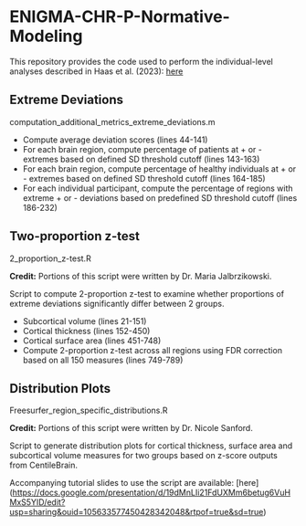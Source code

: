 # ENIGMA-CHR-P-Normative-Modeling
This repository provides the code used to perform the individual-level analyses described in Haas et al. (2023): [here](https://jamanetwork.com/journals/jamapsychiatry/fullarticle/2810624)

## Extreme Deviations
computation\_additional\_metrics\_extreme\_deviations.m

* Compute average deviation scores (lines 44-141)
* For each brain region, compute percentage of patients at + or - extremes based on defined SD threshold cutoff (lines 143-163)
* For each brain region, compute percentage of healthy individuals at + or - extremes based on defined SD threshold cutoff (lines 164-185)
* For each individual participant, compute the percentage of regions with extreme + or - deviations based on predefined SD threshold cutoff (lines 186-232)

 
## Two-proportion z-test
2\_proportion\_z-test.R

__Credit:__ Portions of this script were written by Dr. Maria Jalbrzikowski. 

Script to compute 2-proportion z-test to examine whether proportions of extreme deviations significantly differ between 2 groups. 

* Subcortical volume (lines 21-151)
* Cortical thickness (lines 152-450)
* Cortical surface area (lines 451-748)
* Compute 2-proportion z-test across all regions using FDR correction based on all 150 measures (lines 749-789) 



## Distribution Plots

Freesurfer\_region\_specific\_distributions.R

__Credit:__ Portions of this script were written by Dr. Nicole Sanford.

Script to generate distribution plots for cortical thickness, surface area and subcortical volume measures  for two groups based on z-score outputs from CentileBrain. 

Accompanying tutorial slides to use the script are available: [here]
(https://docs.google.com/presentation/d/19dMnLIi21FdUXMm6betug6VuHMxS5YID/edit?usp=sharing&ouid=105633577450428342048&rtpof=true&sd=true)


